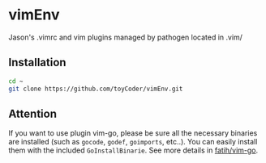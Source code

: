 vimEnv
======

Jason's .vimrc and vim plugins managed by pathogen located in .vim/

Installation
------

```Bash
cd ~
git clone https://github.com/toyCoder/vimEnv.git
```

Attention
------

If you want to use plugin vim-go, please be sure all the necessary binaries are installed (such as `gocode`, `godef`, 
`goimports`, etc..). You can easily install them with the included `GoInstallBinarie`. 
See more details in [fatih/vim-go](https://github.com/fatih/vim-go).
